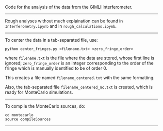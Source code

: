 Code for the analysis of the data from the GIMLI interferometer.

-----------

Rough analyses without much explaination can be found in `Interferometry.ipynb` and in `rough_calculations.ipynb`.

------------

To center the data in a tab-separated file, use:

`python center_fringes.py <filename.txt> <zero_fringe_order>`

where `filename.txt` is the file where the data are stored,
whose first line is ignored; `zero_fringe_order` is an integer
corresponding to the order of the fringe which is manually identified 
to be of order 0.

This creates a file named `filename_centered.txt` with the same formatting.

Also, the tab-separated file `filename_centered_mc.txt` is created, which is ready for MonteCarlo simulations.

-----------

To compile the MonteCarlo sources, do:

```
cd montecarlo
source compileSources
```

-----------
